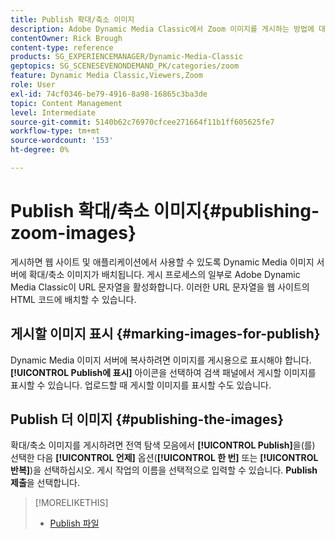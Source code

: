 ```yaml
---
title: Publish 확대/축소 이미지
description: Adobe Dynamic Media Classic에서 Zoom 이미지를 게시하는 방법에 대해 알아봅니다.
contentOwner: Rick Brough
content-type: reference
products: SG_EXPERIENCEMANAGER/Dynamic-Media-Classic
geptopics: SG_SCENESEVENONDEMAND_PK/categories/zoom
feature: Dynamic Media Classic,Viewers,Zoom
role: User
exl-id: 74cf0346-be79-4916-8a98-16865c3ba3de
topic: Content Management
level: Intermediate
source-git-commit: 5140b62c76970cfcee271664f11b1ff605625fe7
workflow-type: tm+mt
source-wordcount: '153'
ht-degree: 0%

---
```


# Publish 확대/축소 이미지{#publishing-zoom-images}

게시하면 웹 사이트 및 애플리케이션에서 사용할 수 있도록 Dynamic Media 이미지 서버에 확대/축소 이미지가 배치됩니다. 게시 프로세스의 일부로 Adobe Dynamic Media Classic이 URL 문자열을 활성화합니다. 이러한 URL 문자열을 웹 사이트의 HTML 코드에 배치할 수 있습니다.

## 게시할 이미지 표시 {#marking-images-for-publish}

Dynamic Media 이미지 서버에 복사하려면 이미지를 게시용으로 표시해야 합니다. **[!UICONTROL Publish에 표시]** 아이콘을 선택하여 검색 패널에서 게시할 이미지를 표시할 수 있습니다. 업로드할 때 게시할 이미지를 표시할 수도 있습니다.

## Publish 더 이미지 {#publishing-the-images}

확대/축소 이미지를 게시하려면 전역 탐색 모음에서 **[!UICONTROL Publish]**&#x200B;을(를) 선택한 다음 **[!UICONTROL 언제]** 옵션(**[!UICONTROL 한 번]** 또는 **[!UICONTROL 반복]**)을 선택하십시오. 게시 작업의 이름을 선택적으로 입력할 수 있습니다. **Publish 제출**&#x200B;을 선택합니다.

>[!MORELIKETHIS]
>
>* [Publish 파일](publishing-files.md#publishing_files)
